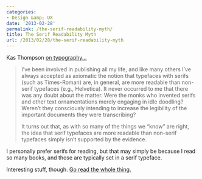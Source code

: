 ```yaml
---
categories:
- Design &amp; UX
date: '2013-02-28'
permalink: /the-serif-readability-myth/
title: The Serif Readability Myth
url: /2013/02/28/the-serif-readability-myth
---
```


Kas Thompson <a href="http://asserttrue.blogspot.se/2013/01/the-serif-readability-myth.html">on typography...</a>

<blockquote>I’ve been involved in publishing all my life, and like many others I’ve always accepted as axiomatic the notion that typefaces with serifs (such as Times-Roman) are, in general, are more readable than non-serif typefaces (e.g., Helvetica). It never occurred to me that there was any doubt about the matter. Were the monks who invented serifs and other text ornamentations merely engaging in idle doodling? Weren’t they consciously intending to increase the legibility of the important documents they were transcribing?

It turns out that, as with so many of the things we “know” are right, the idea that serif typefaces are more readable than non-serif typefaces simply isn’t supported by the evidence.</blockquote>

I personally prefer serifs for reading, but that may simply be because I read so many books, and those are typically set in a serif typeface.

Interesting stuff, though. <a href="http://asserttrue.blogspot.se/2013/01/the-serif-readability-myth.html">Go read the whole thing.</a>